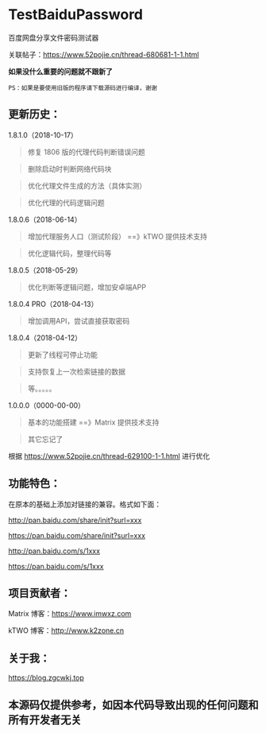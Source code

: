 # TestBaiduPassword
百度网盘分享文件密码测试器

关联帖子：https://www.52pojie.cn/thread-680681-1-1.html

**如果没什么重要的问题就不跟新了**

```
PS：如果是要使用旧版的程序请下载源码进行编译，谢谢
```

## 更新历史：

1.8.1.0（2018-10-17）

>修复 1806 版的代理代码判断错误问题

>删除启动时判断网络代码块

>优化代理文件生成的方法（具体实测）

>优化代理的代码逻辑问题

1.8.0.6（2018-06-14）

>增加代理服务人口（测试阶段） ==》kTWO 提供技术支持

>优化逻辑代码，整理代码等

1.8.0.5（2018-05-29）

>优化判断等逻辑问题，增加安卓端APP

1.8.0.4 PRO（2018-04-13）

>增加调用API，尝试直接获取密码

1.8.0.4（2018-04-12）

>更新了线程可停止功能

>支持恢复上一次检索链接的数据

>等。。。。。

1.0.0.0（0000-00-00）

>基本的功能搭建 ==》Matrix 提供技术支持

>其它忘记了

根据 https://www.52pojie.cn/thread-629100-1-1.html 进行优化

## 功能特色：

在原本的基础上添加对链接的兼容。格式如下面：

http://pan.baidu.com/share/init?surl=xxx

https://pan.baidu.com/share/init?surl=xxx

http://pan.baidu.com/s/1xxx

https://pan.baidu.com/s/1xxx

## 项目贡献者：

Matrix 博客：https://www.imwxz.com

kTWO 博客：http://www.k2zone.cn

## 关于我：

https://blog.zgcwkj.top


## 本源码仅提供参考，如因本代码导致出现的任何问题和所有开发者无关
